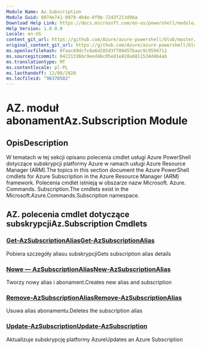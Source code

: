 ```yaml
---
Module Name: Az.Subscription
Module Guid: 8074e741-0979-4b4e-8f9b-7243f213d98a
Download Help Link: https://docs.microsoft.com/en-us/powershell/module/az.subscription
Help Version: 1.0.0.0
Locale: en-US
content_git_url: https://github.com/Azure/azure-powershell/blob/master/src/Subscription/Subscription/help/Az.Subscription.md
original_content_git_url: https://github.com/Azure/azure-powershell/blob/master/src/Subscription/Subscription/help/Az.Subscription.md
ms.openlocfilehash: 8faac69dcfc6a6d285d3f789d57baac9c9594711
ms.sourcegitcommit: 04221336bc9eed46c05ed1e828a6811534d4b4ab
ms.translationtype: MT
ms.contentlocale: pl-PL
ms.lasthandoff: 12/08/2020
ms.locfileid: "98370582"
---
```

# <span data-ttu-id="adde7-101">AZ. moduł abonament</span><span class="sxs-lookup"><span data-stu-id="adde7-101">Az.Subscription Module</span></span>
## <span data-ttu-id="adde7-102">Opis</span><span class="sxs-lookup"><span data-stu-id="adde7-102">Description</span></span>
<span data-ttu-id="adde7-103">W tematach w tej sekcji opisano polecenia cmdlet usługi Azure PowerShell dotyczące subskrypcji platformy Azure w ramach usługi Azure Resource Manager (ARM).</span><span class="sxs-lookup"><span data-stu-id="adde7-103">The topics in this section document the Azure PowerShell cmdlets for Azure Subscription in the Azure Resource Manager (ARM) framework.</span></span> <span data-ttu-id="adde7-104">Polecenia cmdlet istnieją w obszarze nazw Microsoft. Azure. Commands. Subscription.</span><span class="sxs-lookup"><span data-stu-id="adde7-104">The cmdlets exist in the Microsoft.Azure.Commands.Subscription namespace.</span></span>

## <span data-ttu-id="adde7-105">AZ. polecenia cmdlet dotyczące subskrypcji</span><span class="sxs-lookup"><span data-stu-id="adde7-105">Az.Subscription Cmdlets</span></span>
### [<span data-ttu-id="adde7-106">Get-AzSubscriptionAlias</span><span class="sxs-lookup"><span data-stu-id="adde7-106">Get-AzSubscriptionAlias</span></span>](Get-AzSubscriptionAlias.md)
<span data-ttu-id="adde7-107">Pobiera szczegóły aliasu subskrypcji</span><span class="sxs-lookup"><span data-stu-id="adde7-107">Gets subscription alias details</span></span>

### [<span data-ttu-id="adde7-108">Nowe — AzSubscriptionAlias</span><span class="sxs-lookup"><span data-stu-id="adde7-108">New-AzSubscriptionAlias</span></span>](New-AzSubscriptionAlias.md)
<span data-ttu-id="adde7-109">Tworzy nowy alias i abonament.</span><span class="sxs-lookup"><span data-stu-id="adde7-109">Creates new alias and subscription</span></span>

### [<span data-ttu-id="adde7-110">Remove-AzSubscriptionAlias</span><span class="sxs-lookup"><span data-stu-id="adde7-110">Remove-AzSubscriptionAlias</span></span>](Remove-AzSubscriptionAlias.md)
<span data-ttu-id="adde7-111">Usuwa alias abonamentu.</span><span class="sxs-lookup"><span data-stu-id="adde7-111">Deletes the subscription alias</span></span>

### [<span data-ttu-id="adde7-112">Update-AzSubscription</span><span class="sxs-lookup"><span data-stu-id="adde7-112">Update-AzSubscription</span></span>](Update-AzSubscription.md)
<span data-ttu-id="adde7-113">Aktualizuje subskrypcję platformy Azure</span><span class="sxs-lookup"><span data-stu-id="adde7-113">Updates an Azure Subscription</span></span>

